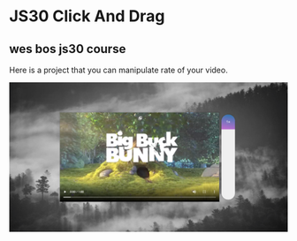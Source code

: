 # JS30 Click And Drag

## wes bos js30 course

Here is a project that you can manipulate rate of your video.

![Alt](ss.png)
